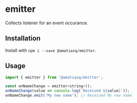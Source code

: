 # emitter

Collects listener for an event occurance.

## Installation

Install with `npm i --save @amatiasq/emitter`.

## Usage

```js
import { emitter } from '@amatiasq/emitter';

const onNameChange = emitter<string>();
onNameChange(value => console.log(`Received ${value}`));
onNameChange.emit('My new name'); // Received My new name
```
